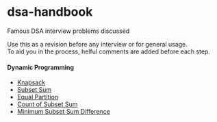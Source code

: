 # dsa-handbook

Famous DSA interview problems discussed

Use this as a revision before any interview or for general usage.<br>
To aid you in the process, helful comments are added before each step.

#### Dynamic Programming
- [Knapsack](https://github.com/astonizer/dsa-handbook/blob/main/Dynamic%20Programming/1-knapsack.md)
- [Subset Sum](https://github.com/astonizer/dsa-handbook/blob/main/Dynamic%20Programming/2-subsetSum.md)
- [Equal Partition](https://github.com/astonizer/dsa-handbook/blob/main/Dynamic%20Programming/3-equalPartition.md)
- [Count of Subset Sum](https://github.com/astonizer/dsa-handbook/blob/main/Dynamic%20Programming/4-countOfSubsetSum.md)
- [Minimum Subset Sum Difference](https://github.com/astonizer/dsa-handbook/blob/main/Dynamic%20Programming/5-minimumSubsetSumDifference.md)
